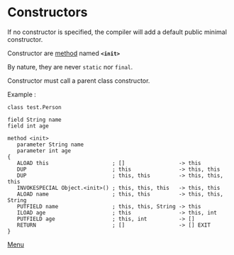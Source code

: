 # Constructors

If no constructor is specified, the compiler will add a default public minimal constructor.

Constructor are [method](Methods.md) named **`<init>`**

By nature, they are never `static` nor `final`.

Constructor must call a parent class constructor.

Example :

````ASM
class test.Person

field String name
field int age

method <init>
   parameter String name
   parameter int age
{                                 
   ALOAD this                    ; []                 -> this
   DUP                           ; this               -> this, this
   DUP                           ; this, this         -> this, this, this
   INVOKESPECIAL Object.<init>() ; this, this, this   -> this, this
   ALOAD name                    ; this, this         -> this, this, String
   PUTFIELD name                 ; this, this, String -> this
   ILOAD age                     ; this               -> this, int
   PUTFIELD age                  ; this, int          -> []
   RETURN                        ; []                 -> [] EXIT
}
````

[Menu](../Menu.md#menu)